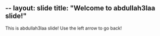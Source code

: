 --
layout: slide
title: "Welcome to abdullah3laa slide!"
---
This is abdullah3laa slide!
Use the left arrow to go back!
